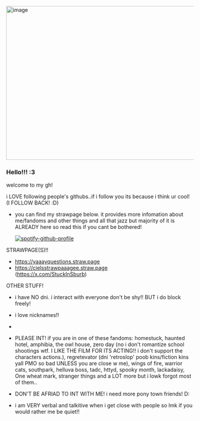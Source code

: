[<img width="736" height="414" alt="image" src="https://github.com/user-attachments/assets/7d0b2b0c-e43b-436b-b6b2-94e2d6103adf" />](https://i.ytimg.com/vi/MK_VGRNGQ-k/maxresdefault.jpg)




### Hello!!! :3
welcome to my gh! 

i LOVE following people's githubs..if i follow you its because i think ur cool! (I FOLLOW BACK! :D)

- you can find my strawpage below. it provides more infomation about me/fandoms and other things and all that jazz but majority of it is ALREADY here so read this if you cant be bothered!


  [![spotify-github-profile](https://spotify-github-profile.kittinanx.com/api/view?uid=31u3stiobril2k26hbegbae2ej6m&cover_image=true&theme=default&show_offline=false&background_color=121212&interchange=false&profanity=false)](https://github.com/kittinan/spotify-github-profile)

STRAWPAGE(S)!! 
- https://yaaayquestions.straw.page 
- https://cielsstrawpaaagee.straw.page
<br>(https://x.com/StuckInSburb)


OTHER STUFF!
- i have NO dni. i interact with everyone don't be shy!! BUT i do block freely!

- i love nicknames!!
- 
- PLEASE INT! if you are in one of these fandoms: homestuck, haunted hotel, amphibia, the owl house, zero day (no i don't romantize school shootings wtf. I LIKE THE FILM FOR ITS ACTING!! i don't support the characters actions.), regretevator (dni 'retroslop' poob kins/fiction kins yall PMO so bad UNLESS you are close w me), wings of fire, warrior cats, southpark, helluva boss, tadc, httyd, spooky month, lackadaisy, One wheat mark, stranger things and a LOT more but i lowk forgot most of them..

- DON'T BE AFRIAD TO INT WITH ME! i need more pony town friends! D:

- i am VERY verbal and talkitive when i get close with people so lmk if you would rather me be quiet!!






